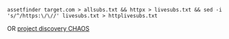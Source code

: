 `assetfinder target.com > allsubs.txt && httpx > livesubs.txt && sed -i 's/^/https:\/\//' livesubs.txt > httplivesubs.txt`

OR
[project discovery CHAOS](https://chaos.projectdiscovery.io/)


